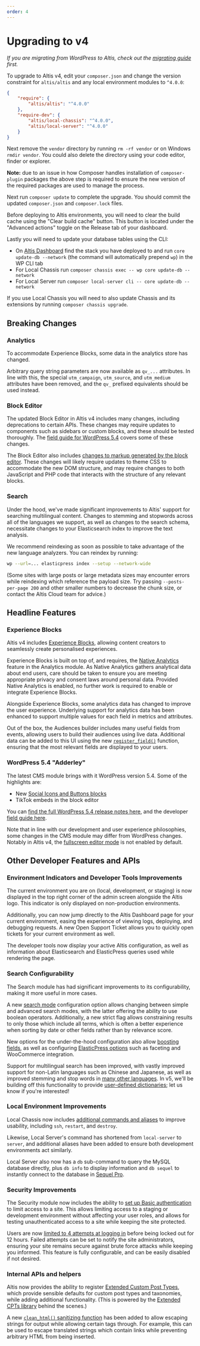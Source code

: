 ```yaml
---
order: 4
---
```


# Upgrading to v4

_If you are migrating from WordPress to Altis, check out the [migrating guide](../migrating/) first._

To upgrade to Altis v4, edit your `composer.json` and change the version constraint for `altis/altis` and any local environment
modules to `^4.0.0`:

```json
{
    "require": {
        "altis/altis": "^4.0.0"
    },
    "require-dev": {
        "altis/local-chassis": "^4.0.0",
        "altis/local-server": "^4.0.0"
    }
}
```

Next remove the `vendor` directory by running `rm -rf vendor` or on Windows `rmdir vendor`. You could also delete the directory
using your code editor, finder or explorer.

**Note:** due to an issue in how Composer handles installation of `composer-plugin` packages the above step is required to ensure
the new version of the required packages are used to manage the process.

Next run `composer update` to complete the upgrade. You should commit the updated `composer.json` and `composer.lock` files.

Before deploying to Altis environments, you will need to clear the build cache using the "Clear build cache" button. This button is
located under the "Advanced actions" toggle on the Release tab of your dashboard.

Lastly you will need to update your database tables using the CLI:

- On [Altis Dashboard](https://dashboard.altis-dxp.com/) find the stack you have deployed to and
  run `core update-db --network` (the command will automatically prepend `wp`) in the WP CLI tab
- For Local Chassis run `composer chassis exec -- wp core update-db --network`
- For Local Server run `composer local-server cli -- core update-db --network`

If you use Local Chassis you will need to also update Chassis and its extensions by running `composer chassis upgrade`.

## Breaking Changes

### Analytics

To accommodate Experience Blocks, some data in the analytics store has changed.

Arbitrary query string parameters are now available as `qv_...` attributes. In line with this, the
special `utm_campaign`, `utm_source`, and `utm_medium` attributes have been removed, and the `qv_` prefixed equivalents should be
used instead.

### Block Editor

The updated Block Editor in Altis v4 includes many changes, including deprecations to certain APIs. These changes may require
updates to components such as sidebars or custom blocks, and these should be tested thoroughly.
The [field guide for WordPress 5.4](https://make.wordpress.org/core/2020/03/03/wordpress-5-4-field-guide/) covers some of these
changes.

The Block Editor also
includes [changes to markup generated by the block editor](https://make.wordpress.org/core/2020/03/02/markup-and-style-related-changes/).
These changes will likely require updates to theme CSS to accommodate the new DOM structure, and may require changes to both
JavaScript and PHP code that interacts with the structure of any relevant blocks.

### Search

Under the hood, we've made significant improvements to Altis' support for searching multilingual content. Changes to stemming and
stopwords across all of the languages we support, as well as changes to the search schema, necessitate changes to your Elasticsearch
index to improve the text analysis.

We recommend reindexing as soon as possible to take advantage of the new language analyzers. You can reindex by running:

```sh
wp --url=... elasticpress index --setup --network-wide
```

(Some sites with large posts or large metadata sizes may encounter errors while reindexing which reference the payload size. Try
passing `--posts-per-page 200` and other smaller numbers to decrease the chunk size, or contact the Altis Cloud team for advice.)

## Headline Features

### Experience Blocks

Altis v4 includes [Experience Blocks](https://www.altis-dxp.com/experience-blocks/), allowing content creators to seamlessly create
personalised experiences.

Experience Blocks is built on top of, and requires, the [Native Analytics](docs://analytics/native/) feature in the Analytics
module. As Native Analytics gathers analytical data about end users, care should be taken to ensure you are meeting appropriate
privacy and consent laws around personal data. Provided Native Analytics is enabled, no further work is required to enable or
integrate Experience Blocks.

Alongside Experience Blocks, some analytics data has changed to improve the user experience. Underlying support for analytics data
has been enhanced to support multiple values for each field in metrics and attributes.

Out of the box, the Audiences builder includes many useful fields from events, allowing users to build their audiences using live
data. Additional data can be added to this UI using the
new [`register_field()`](docs://analytics/native/server-side-api.md#audience-functions) function, ensuring that the most relevant
fields are displayed to your users.

### WordPress 5.4 "Adderley"

The latest CMS module brings with it WordPress version 5.4. Some of the highlights are:

- New [Social Icons and Buttons blocks](https://make.wordpress.org/core/2020/02/27/new-or-updated-blocks-in-wordpress-5-4/)
- TikTok embeds in the block editor

You can [find the full WordPress 5.4 release notes here](https://wordpress.org/news/2020/03/adderley/), and the
developer [field guide here](https://make.wordpress.org/core/2020/03/03/wordpress-5-4-field-guide/).

Note that in line with our development and user experience philosophies, some changes in the CMS module may differ from WordPress
changes. Notably in Altis v4,
the [fullscreen editor mode](https://make.wordpress.org/core/2020/03/03/fullscreen-mode-enabled-by-default-in-the-editor/) is not
enabled by default.

## Other Developer Features and APIs

### Environment Indicators and Developer Tools Improvements

The current environment you are on (local, development, or staging) is now displayed in the top right corner of the admin screen
alongside the Altis logo. This indicator is only displayed on non-production environments.

Additionally, you can now jump directly to the Altis Dashboard page for your current environment, easing the experience of viewing
logs, deploying, and debugging requests. A new Open Support Ticket allows you to quickly open tickets for your current environment
as well.

The developer tools now display your active Altis configuration, as well as information about Elasticsearch and ElasticPress queries
used while rendering the page.

### Search Configurability

The Search module has had significant improvements to its configurability, making it more useful in more cases.

A new [search mode](docs://search/search-configuration.md) configuration option allows changing between simple and advanced search
modes, with the latter offering the ability to use boolean operators. Additionally, a new strict flag allows constraining results to
only those which include all terms, which is often a better experience when sorting by date or other fields rather than by relevance
score.

New options for the under-the-hood configuration also allow [boosting fields](docs://search/search-configuration.md#field-boosting),
as well as configuring [ElasticPress options](docs://search/#additional-configuration-options) such as faceting and WooCommerce
integration.

Support for multilingual search has been improved, with vastly improved support for non-Latin languages such as Chinese and
Japanese, as well as improved stemming and stop words in [many other languages](docs://search/language-support.md). In v5, we'll be
building off this functionality to provide [user-defined dictionaries](https://github.com/humanmade/altis-enhanced-search/pull/76);
let us know if you're interested!

### Local Environment Improvements

Local Chassis now includes [additional commands and aliases](docs://local-chassis/) to improve usability,
including `ssh`, `restart`, and `destroy`.

Likewise, Local Server's command has shortened from `local-server` to `server`, and additional aliases have been added to ensure
both development environments act similarly.

Local Server also now has a `db` sub-command to query the MySQL database directly, plus `db info` to display information and `db
sequel` to instantly connect to the database in [Sequel Pro](https://sequelpro.com/).

### Security Improvements

The Security module now includes the ability to [set up Basic authentication](docs://security/php-basic-auth.md) to limit access to
a site. This allows limiting access to a staging or development environment without affecting your user roles, and allows for
testing unauthenticated access to a site while keeping the site protected.

Users are now [limited to 4 attempts at logging in](docs://security/limit-login-attempts.md) before being locked out for 12 hours.
Failed attempts can be set to notify the site administrators, ensuring your site remains secure against brute force attacks while
keeping you informed. This feature is fully configurable, and can be easily disabled if not desired.

### Internal APIs and helpers

Altis now provides the ability to register [Extended Custom Post Types](docs://cms/extended-cpts.md), which provide sensible
defaults for custom post types and taxonomies, while adding additional functionality. (This is powered by
the [Extended CPTs library](https://github.com/johnbillion/extended-cpts) behind the scenes.)

A new [`clean_html()` sanitizing function](docs://cms/helper-functions.md) has been added to allow escaping strings for output while
allowing certain tags through. For example, this can be used to escape translated strings which contain links while preventing
arbitrary HTML from being inserted.
